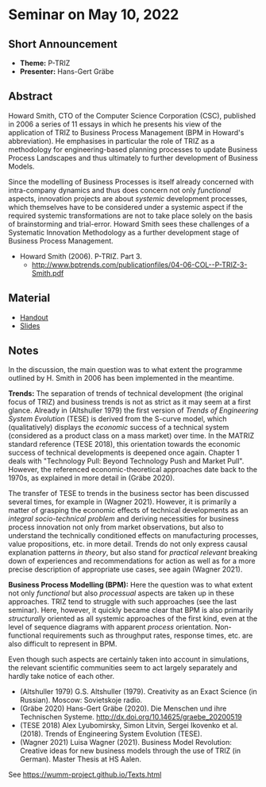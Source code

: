 # Seminar on May 10, 2022

## Short Announcement

* __Theme:__    P-TRIZ
* __Presenter:__ Hans-Gert Gräbe

## Abstract

Howard Smith, CTO of the Computer Science Corporation (CSC), published in 2006
a series of 11 essays in which he presents his view of the application of TRIZ
to Business Process Management (BPM in Howard's abbreviation).  He emphasises
in particular the role of TRIZ as a methodology for engineering-based planning
processes to update Business Process Landscapes and thus ultimately to further
development of Business Models.

Since the modelling of Business Processes is itself already concerned with
intra-company dynamics and thus does concern not only _functional_ aspects,
innovation projects are about _systemic_ development processes, which
themselves have to be considered under a systemic aspect if the required
systemic transformations are not to take place solely on the basis of
brainstorming and trial-error. Howard Smith sees these challenges of a
Systematic Innovation Methodology as a further development stage of Business
Process Management.

* Howard Smith (2006). P-TRIZ. Part 3.
  - <http://www.bptrends.com/publicationfiles/04-06-COL--P-TRIZ-3-Smith.pdf>
  
## Material

* [Handout](Handout.pdf)
* [Slides](Slides.pdf)

## Notes

In the discussion, the main question was to what extent the programme outlined
by H. Smith in 2006 has been implemented in the meantime.

__Trends:__ The separation of trends of technical development (the original
focus of TRIZ) and business trends is not as strict as it may seem at a first
glance. Already in (Altshuller 1979) the first version of _Trends of
Engineering System Evolution_ (TESE) is derived from the S-curve model, which
(qualitatively) displays the _economic_ success of a technical system
(considered as a product class on a mass market) over time. In the MATRIZ
standard reference (TESE 2018), this orientation towards the economic success
of technical developments is deepened once again. Chapter 1 deals with
"Technology Pull: Beyond Technology Push and Market Pull". However, the
referenced economic-theoretical approaches date back to the 1970s, as
explained in more detail in (Gräbe 2020).

The transfer of TESE to trends in the business sector has been discussed
several times, for example in (Wagner 2021). However, it is primarily a matter
of grasping the economic effects of technical developments as an _integral
socio-technical problem_ and deriving necessities for business process
innovation not only from market observations, but also to understand the
technically conditioned effects on manufacturing processes, value
propositions, etc. in more detail. Trends do not only express causal
explanation patterns _in theory_, but also stand for _practical relevant_
breaking down of experiences and recommendations for action as well as for a
more precise description of appropriate use cases, see again (Wagner 2021).

__Business Process Modelling (BPM):__ Here the question was to what extent not
only _functional_ but also _processual_ aspects are taken up in these
approaches. TRIZ tend to struggle with such approaches (see the last seminar).
Here, however, it quickly became clear that BPM is also primarily
_structurally_ oriented as all systemic approaches of the first kind, even at
the level of sequence diagrams with apparent _process_ orientation.
Non-functional requirements such as throughput rates, response times, etc. are
also difficult to represent in BPM.

Even though such aspects are certainly taken into account in simulations, the
relevant scientific communities seem to act largely separately and hardly take
notice of each other.

- (Altshuller 1979) G.S. Altshuller (1979).  Creativity as an Exact Science
  (in Russian). Moscow: Sovietskoje radio.
- (Gräbe 2020) Hans-Gert Gräbe (2020). Die Menschen und ihre Technischen
  Systeme. <http://dx.doi.org/10.14625/graebe_20200519>
- (TESE 2018) Alex Lyubomirsky, Simon Litvin, Sergei Ikovenko et al. (2018).
  Trends of Engineering System Evolution (TESE). 
- (Wagner 2021) Luisa Wagner (2021). Business Model Revolution: Creative ideas
  for new business models through the use of TRIZ (in German). Master Thesis
  at HS Aalen.

See <https://wumm-project.github.io/Texts.html>

